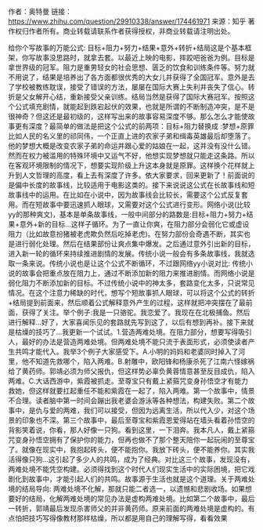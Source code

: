 作者：奥特曼
链接：https://www.zhihu.com/question/29910338/answer/174461971
来源：知乎
著作权归作者所有。商业转载请联系作者获得授权，非商业转载请注明出处。

给你个写故事的万能公式: 目标+阻力+努力+结果+意外+转折+结局这是个基本框架，你写故事没思路时，就拿去套。以最近上映的电影，摔跤吧爸爸为例。目标是拿世界级的冠军。阻力是重男轻女的社会思想、匮乏的饮食和训练条件等。努力就不用说了，结果是培养出了各方面都很优秀的大女儿并获得了全国冠军。意外是去了学校被教练耽误，接受了错误的方法，屡屡在国际大赛上失利并丧失了信心。转折是父女解开心结，重新接受父亲训练。结局当然是获得了国际大赛冠军。按照这个公式填充剧情，就能起到跌宕起伏的效果，也就是所谓的不断制造冲突，是不是很神奇？但这还是最初级的，这样写出来的故事容易深度不够。那么怎么才能使故事更有深度？最简单的做法是把这个公式的前两项：目标+阻力替换成 :梦想+原罪比如人民的名义里的祁同伟，一个正直上进的农家子弟和缉毒英雄最后却堕落了。他的梦想大概是改变农家子弟的命运并跟心爱的姑娘在一起，这并没有没什么错。然而在权力被滥用的特殊环境中又运气不好，他想实现梦想就只能走这条路。所以在客观环境限制的情况下，想要实现阶级上升这本身就是原罪。这样换个花样就上升到人文哲理的高度，看上去有深度了许多。依大家要求，回来更新了！前面说的是偏中长度的故事线，比较适用于电影这类的。接下来说说这公式在长故事线和短故事线中的运用。在比如在小说中，因为故事线会比较长，需要这个公式反复套用。而在短故事中要迅速抓人眼球，又需要对这个公式进行变形。网络小说(比较yy的那种爽文)，基本是单条故事线，一般中间部分的路数是:目标+阻力+努力+结果+意外+新的目标…这样子循环。为了一直让你爽，在阻力部分会弱化它或虚设阻力（比如故意扮猪被老虎欺负然后吃掉老虎)。在努力部份会奇遇不断，其实也是进行弱化处理。然后在结果部份让爽点集中爆发。之后通过意外引出新的目标，进入新一轮的循环来持续推进剧情的发展。传统小说一般会有多条故事线，我就选取一条来说。传统小说也是让这个公式不断循环，不过跟网络yy小说对比: 传统小说的故事会把重点放在阻力上，通过不断添加新的阻力来推进剧情。而网络小说是弱化阻力不断添加新的目标。不过传统小说中的神太多，套路变化太多，只说常见情况。在这个注意力稀缺的时代，想写个短故事抓人眼球，可以将这个公式的转折+结局提到前面来，然后顺着公式解释意外产生的过程，这样就把冲突摆在了最前面，获得了关注。举个例子:我是一只骆驼。我恋爱了。我现在在北极捕鱼。然后进行解释...好了，大家喜闻乐见的套路就先写到这了，以后有想到再补。接下来就是枯燥的技巧了...我更新一个试试。1.营造两难处境。在阻力部分，想要写得吸引人，最好的办法是营造两难处境。但两难处境不能只流于表面形式，必须使读者产生共鸣才能代入。我举3个例子大家感受下。A.小明的妈妈和老婆同时掉入了河里，他不知道先救哪个，陷入两难。B.射雕中，欧阳锋和杨康杀死了江南六怪嫁祸给了黄药师。郭靖必须为师父报仇，但这样势必辜负黄蓉情意甚至反目成仇，陷入两难。C.大话西游中，紫霞被抓走。至尊宝只有戴上紧箍咒变身孙悟空才有能力救她，但这样就要扛起重任不能和紫霞在一起了，陷入两难。第一个故事中，情景不合理。读者脑中第一时间会蹦出我老婆会游泳等各种想法，构建失败。第二个故事中，是仇与爱的两难，我们可以接受，但因为远离生活，所以代入少，对这个场景的印象也不深。第三个故事中，最后至尊宝和紫霞恩爱得站在墙头看着孙悟空的背影笑着说，你看，那人好像一只狗。看到这里，一下泪奔。我本凡人，戴上紧箍咒变身孙悟空拥有了保护你的能力，但再也做不了那个整天陪你一起玩闹的至尊宝了。就像在现实中，我抱起砖头，便不能抱你。我放下砖头，便不能养你。其实我活得像只狗...这引起了多少人的共鸣，成为了经典。对比这三个故事，发现没有，两难处境不能凭空构建。必须得找到这个时代人们现实生活中的实际困境，把它戏剧化到故事中，才能引起人们的共鸣。故事源于生活也就是这个道理。关于两难处境的结局导向: 两难处境不化解，那就只能二者选一，以遗憾和悲剧收场。如果想要好的结局，化解两难处境的常见办法是虚构两难处境。比如第二个故事中，最后一转折，郭靖最后发现杀害师父的并非黄药师。原来前面的两难处境是虚构的。有点怕把技巧写得像教材那样枯燥，所以都是用自己的理解写得，看看效果
